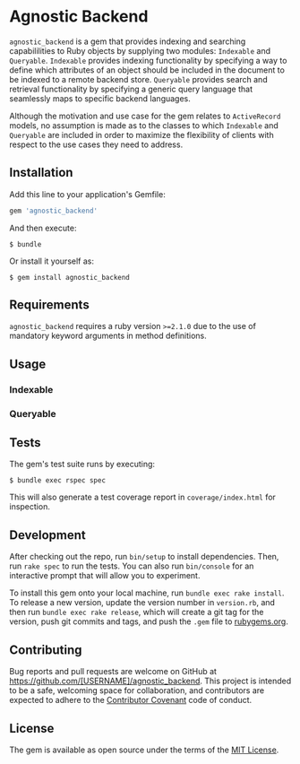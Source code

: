 # Agnostic Backend

`agnostic_backend` is a gem that provides indexing and searching
capabililities to Ruby objects by supplying two modules: `Indexable`
and `Queryable`. `Indexable` provides indexing functionality by
specifying a way to define which attributes of an object should be
included in the document to be indexed to a remote backend
store. `Queryable` provides search and retrieval functionality by
specifying a generic query language that seamlessly maps to specific
backend languages.

Although the motivation and use case for the gem relates to
`ActiveRecord` models, no assumption is made as to the classes to
which `Indexable` and `Queryable` are included in order to maximize
the flexibility of clients with respect to the use cases they need to
address.

## Installation

Add this line to your application's Gemfile:

```ruby
gem 'agnostic_backend'
```

And then execute:

    $ bundle

Or install it yourself as:

    $ gem install agnostic_backend

## Requirements

`agnostic_backend` requires a ruby version `>=2.1.0` due to the use of
mandatory keyword arguments in method definitions.

## Usage

### Indexable

### Queryable

## Tests

The gem's test suite runs by executing:

    $ bundle exec rspec spec

This will also generate a test coverage report in `coverage/index.html` for inspection.

## Development

After checking out the repo, run `bin/setup` to install dependencies. Then, run `rake spec` to run the tests. You can also run `bin/console` for an interactive prompt that will allow you to experiment.

To install this gem onto your local machine, run `bundle exec rake install`. To release a new version, update the version number in `version.rb`, and then run `bundle exec rake release`, which will create a git tag for the version, push git commits and tags, and push the `.gem` file to [rubygems.org](https://rubygems.org).

## Contributing

Bug reports and pull requests are welcome on GitHub at https://github.com/[USERNAME]/agnostic_backend. This project is intended to be a safe, welcoming space for collaboration, and contributors are expected to adhere to the [Contributor Covenant](contributor-covenant.org) code of conduct.


## License

The gem is available as open source under the terms of the [MIT License](http://opensource.org/licenses/MIT).
